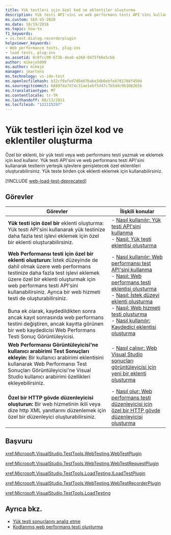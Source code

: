 ```yaml
---
title: Yük testleri için özel kod ve eklentiler oluşturma
description: Yük testi API'sini ve web performans testi API'sini kullanarak testlerin yerleşik işlevlere genişletecek özel eklentiler oluşturmasını öğrenin.
ms.custom: SEO-VS-2020
ms.date: 10/19/2016
ms.topic: how-to
f1_keywords:
- vs.test.dialog.recorderplugin
helpviewer_keywords:
- Web performance tests, plug-ins
- load tests, plug-ins
ms.assetid: 0c0fcc99-673b-4ea0-a268-0475f66e5cb6
author: mikejo5000
ms.author: mikejo
manager: jmartens
ms.technology: vs-ide-test
ms.openlocfilehash: b32cf0afed7d9a87babe34b0ebfeb781788f4504
ms.sourcegitcommit: 68897da7d74c31ae1ebf5d47c7b5ddc9b108265b
ms.translationtype: MT
ms.contentlocale: tr-TR
ms.lasthandoff: 08/13/2021
ms.locfileid: "122115297"
---
```

# <a name="create-custom-code-and-plug-ins-for-load-tests"></a>Yük testleri için özel kod ve eklentiler oluşturma

Özel bir eklenti, bir yük testi veya web performans testi yazmak ve eklemek için kod kullanır. Yük testi API'sini ve web performans testi API'sini kullanarak testlerin yerleşik işlevlere genişletecek özel eklentileri oluşturabilirsiniz. Yük teste birden çok eklenti eklemek için kullanabilirsiniz.

[!INCLUDE [web-load-test-deprecated](includes/web-load-test-deprecated.md)]

## <a name="tasks"></a>Görevler

|Görevler|İlişkili konular|
|-|-----------------------|
|**Yük testi için özel bir** eklenti oluşturma: Yük testi API'sini kullanarak yük testinize daha fazla test işlevi eklemek için özel bir eklenti oluşturabilirsiniz.|-   [Nasıl kullanılır: Yük testi API'sini kullanma](../test/how-to-use-the-load-test-api.md)<br />-   [Nasıl: Yük testi eklentisi oluşturma](../test/how-to-create-a-load-test-plug-in.md)|
|**Web Performansı testi için özel bir eklenti oluşturun:** İstek düzeyinde de dahil olmak üzere web performans testinize daha fazla test işlevi eklemek üzere özel bir eklenti oluşturmak için web performans testi API'sini kullanabilirsiniz. Ayrıca bir web hizmeti testi de oluşturabilirsiniz.<br /><br /> Buna ek olarak, kaydedildikten sonra ancak kayıt sonrasında web performans testini değiştiren, ancak kayıtta görünen bir web kaydedicisi Web Performans Testi Sonuç Görüntüleyicisi.|-   [Nasıl kullanılır: Web performansı test API'sini kullanma](../test/how-to-use-the-web-performance-test-api.md)<br />-   [Nasıl: Web performans testi eklentisi oluşturma](../test/how-to-create-a-web-performance-test-plug-in.md)<br />-   [Nasıl: İstek düzeyi eklenti oluşturma](../test/how-to-create-a-request-level-plug-in.md)<br />-   [Nasıl: Web hizmeti testi oluşturma](../test/how-to-create-a-web-service-test.md)<br />-   [Nasıl kullanılır: Kaydedici eklentisi oluşturma](../test/how-to-create-a-recorder-plug-in.md)|
|**Web Performansı Görüntüleyicisi'ne kullanıcı arabirimi Test Sonuçları ekleyin:** Bir kullanıcı arabirimi eklentisini kullanarak Web Performansı Test Sonuçları Görüntüleyicisi'ne Visual Studio kullanıcı arabirimi özellikleri ekleyebilirsiniz.|-   [Nasıl çalışır: Web Visual Studio sonuçları görüntüleyicisi için yeni bir eklenti oluşturma](../test/how-to-create-an-add-in-for-the-web-performance-test-results-viewer.md)|
|**Özel bir HTTP gövde düzenleyicisi oluşturun:** Bir web hizmetinin ikili veya dize http XML yanıtlarını düzenlemek için özel bir düzenleyici oluşturabilirsiniz.|-   [Nasıl olur: Web performans testi düzenleyicisi için özel bir HTTP gövde düzenleyicisi oluşturma](../test/how-to-create-a-custom-http-body-editor-for-the-web-performance-test-editor.md)|

## <a name="reference"></a>Başvuru

<xref:Microsoft.VisualStudio.TestTools.WebTesting.WebTestPlugin>

<xref:Microsoft.VisualStudio.TestTools.WebTesting.WebTestRequestPlugin>

<xref:Microsoft.VisualStudio.TestTools.LoadTesting.ILoadTestPlugin>

<xref:Microsoft.VisualStudio.TestTools.WebTesting.WebTestRecorderPlugin>

<xref:Microsoft.VisualStudio.TestTools.LoadTesting>

## <a name="see-also"></a>Ayrıca bkz.

- [Yük testi sonuçlarını analiz etme](../test/analyze-load-test-results-using-the-load-test-analyzer.md)
- [Kodlanmış web performans testi oluşturma](../test/generate-and-run-a-coded-web-performance-test.md)
